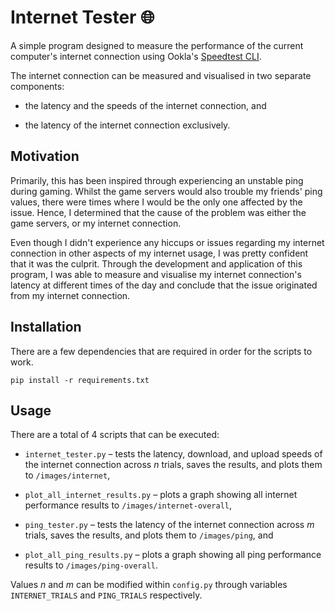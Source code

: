 # Internet Tester 🌐

A simple program designed to measure the performance of the current computer's internet connection using Ookla's [Speedtest CLI](https://www.speedtest.net/apps/cli).

The internet connection can be measured and visualised in two separate components:

- the latency and the speeds of the internet connection, and

- the latency of the internet connection exclusively.

## Motivation

Primarily, this has been inspired through experiencing an unstable ping during gaming. Whilst the game servers would also trouble my friends' ping values, there were times where I would be the only one affected by the issue. Hence, I determined that the cause of the problem was either the game servers, or my internet connection.

Even though I didn't experience any hiccups or issues regarding my internet connection in other aspects of my internet usage, I was pretty confident that it was the culprit. Through the development and application of this program, I was able to measure and visualise my internet connection's latency at different times of the day and conclude that the issue originated from my internet connection.

## Installation

There are a few dependencies that are required in order for the scripts to work.

```console
pip install -r requirements.txt
```

## Usage

There are a total of 4 scripts that can be executed:

- `internet_tester.py` – tests the latency, download, and upload speeds of the internet connection across _n_ trials, saves the results, and plots them to `/images/internet`,

- `plot_all_internet_results.py` – plots a graph showing all internet performance results to `/images/internet-overall`,

- `ping_tester.py` – tests the latency of the internet connection across _m_ trials, saves the results, and plots them to `/images/ping`, and

- `plot_all_ping_results.py` – plots a graph showing all ping performance results to `/images/ping-overall`.

Values _n_ and _m_ can be modified within `config.py` through variables `INTERNET_TRIALS` and `PING_TRIALS` respectively.